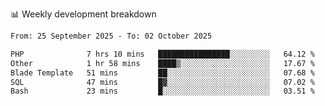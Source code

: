 📊 Weekly development breakdown
<!--START_SECTION:waka-->

```txt
From: 25 September 2025 - To: 02 October 2025

PHP              7 hrs 10 mins   ████████████████░░░░░░░░░   64.12 %
Other            1 hr 58 mins    ████▒░░░░░░░░░░░░░░░░░░░░   17.67 %
Blade Template   51 mins         ██░░░░░░░░░░░░░░░░░░░░░░░   07.68 %
SQL              47 mins         █▓░░░░░░░░░░░░░░░░░░░░░░░   07.02 %
Bash             23 mins         █░░░░░░░░░░░░░░░░░░░░░░░░   03.51 %
```

<!--END_SECTION:waka-->
